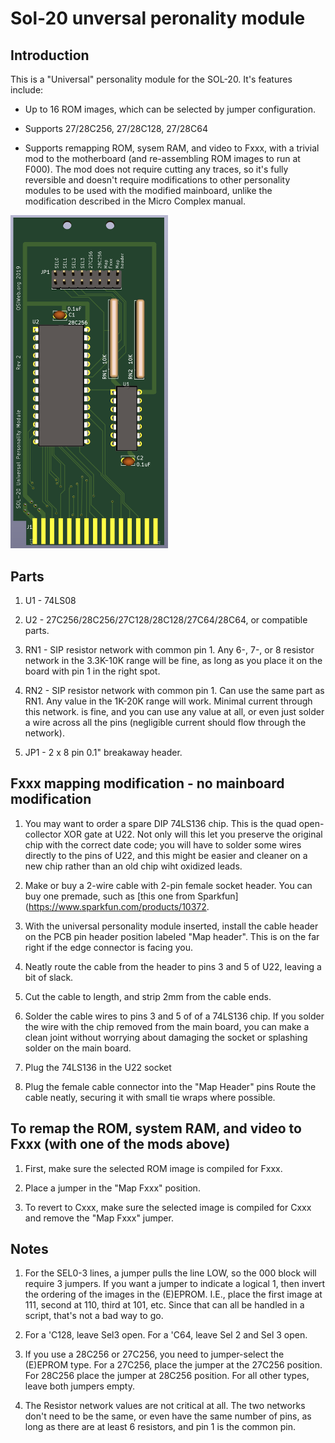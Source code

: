 # Sol-20 unversal peronality module

## Introduction

This is a "Universal" personality module for the SOL-20.  It's features include:

* Up to 16 ROM images, which can be selected by jumper configuration.

* Supports 27/28C256, 27/28C128, 27/28C64

* Supports remapping ROM, sysem RAM, and video to Fxxx, with a trivial mod to
  the motherboard (and re-assembling ROM images to run at F000). The mod does
  not require cutting any traces, so it's fully reversible and doesn't require
  modifications to other personality modules to be used with the modified
  mainboard, unlike the modification described in the Micro Complex manual.

<img alt="Assembly Rendering" src="images/personality-rendering.png" height=50% width=50%>

## Parts

1. U1 - 74LS08

1. U2 - 27C256/28C256/27C128/28C128/27C64/28C64, or compatible parts.

1. RN1 - SIP resistor network with common pin 1. Any 6-, 7-, or 8 resistor
   network in the 3.3K-10K range will be fine, as long as you place it on the
   board with pin 1 in the right spot.

1. RN2 - SIP resistor network with common pin 1. Can use the same part as RN1.
   Any value in the 1K-20K range will work. Minimal current through this
   network. is fine, and you can use any value at all, or even just solder a
   wire across all the pins (negligible current should flow through the
   network).

1. JP1 - 2 x 8 pin 0.1" breakaway header.

## Fxxx mapping modification - no mainboard modification

1. You may want to order a spare DIP 74LS136 chip. This is the quad
   open-collector XOR gate at U22. Not only will this let you preserve the
   original chip with the correct date code; you will have to solder some wires directly
   to the pins of U22, and this might be easier and cleaner on a new chip rather than an
   old chip wiht oxidized leads.

1. Make or buy a 2-wire cable with 2-pin female socket header.  You can buy one premade,
   such as [this one from Sparkfun](https://www.sparkfun.com/products/10372.

1. With the universal personality module inserted, install the cable header on
   the PCB pin header position labeled "Map header". This is on the far right if
   the edge connector is facing you.
   
1. Neatly route the cable from the header to pins 3 and 5 of U22, leaving a bit
   of slack.
   
1. Cut the cable to length, and strip 2mm from the cable ends.

1. Solder the cable wires to pins 3 and 5 of of a 74LS136 chip. If you solder
   the wire with the chip removed from the main board, you can make a clean
   joint without worrying about damaging the socket or splashing solder on the
   main board.

1. Plug the 74LS136 in the U22 socket

1. Plug the female cable connector into the "Map Header" pins Route the cable
   neatly, securing it with small tie wraps where possible.
   
<!-- ## Fxxx mapping modification - No cable (Requires mainboard removal, which is somwhat involved) (NOT RECOMMENDED -- THIS IS NOT TESTED, AND NEEDS TO BE REVIEWED) -->

<!-- 1. Remove the SOL-PC mainboard from the case. -->
<!-- 1. Solder a jumper wire between pin 3 of U22 and pin B2 of J5 (the personality module connector.) -->
<!-- 1. Solder a jumper wire between pin 5 of U22 and pin B3 of J5. -->
<!-- 1. Reinstall the SOL-PC mainboard and reassemble. -->

## To remap the ROM, system RAM, and video to Fxxx (with one of the mods above)

1. First, make sure the selected ROM image is compiled for Fxxx.

1. Place a jumper in the "Map Fxxx" position.

1. To revert to Cxxx, make sure the selected image is compiled for Cxxx and
   remove the "Map Fxxx" jumper.

## Notes

1. For the SEL0-3 lines, a jumper pulls the line LOW, so the 000 block will
   require 3 jumpers. If you want a jumper to indicate a logical 1, then invert
   the ordering of the images in the (E)EPROM. I.E., place the first image at
   111, second at 110, third at 101, etc. Since that can all be handled in a
   script, that's not a bad way to go.

1. For a 'C128, leave Sel3 open. For a 'C64, leave Sel 2 and Sel 3 open.

1. If you use a 28C256 or 27C256, you need to jumper-select the (E)EPROM type.
   For a 27C256, place the jumper at the 27C256 position. For 28C256 place the
   jumper at 28C256 position.  For all other types, leave both jumpers empty.

1. The Resistor network values are not critical at all. The two networks don't
   need to be the same, or even have the same number of pins, as long as there
   are at least 6 resistors, and pin 1 is the common pin.




